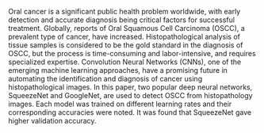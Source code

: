 Oral cancer is a significant public health problem worldwide, with early detection and accurate diagnosis being critical factors for successful treatment. Globally, reports of Oral Squamous Cell Carcinoma (OSCC), a prevalent type of cancer, have increased. Histopathological analysis of tissue samples is considered to be the gold standard in the diagnosis of OSCC, but the process is time-consuming and labor-intensive, and requires specialized expertise. Convolution Neural Networks (CNNs), one of the emerging machine learning approaches, have a promising future in automating the identification and diagnosis of cancer using histopathological images. In this paper, two popular deep neural networks, SqueezeNet and GoogleNet, are used to detect OSCC from histopathology images. Each model was trained on different learning rates and their corresponding accuracies were noted. It was found that SqueezeNet gave higher validation accuracy.
